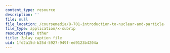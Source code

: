 ```yaml
---
content_type: resource
description: ''
file: null
file_location: /coursemedia/8-701-introduction-to-nuclear-and-particle-physics-fall-2020/1fd2a15db25d5927949fed9123b4204a_HynldX56FHI.vtt
file_type: application/x-subrip
resourcetype: Other
title: 3play caption file
uid: 1fd2a15d-b25d-5927-949f-ed9123b4204a
---
```

